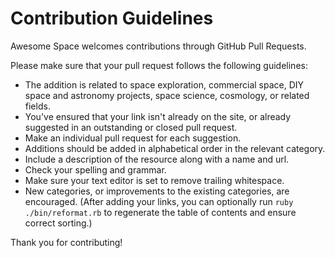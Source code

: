 # Contribution Guidelines

Awesome Space welcomes contributions through GitHub Pull Requests.

Please make sure that your pull request follows the following guidelines:

- The addition is related to space exploration, commercial space, DIY space and astronomy projects, space science, cosmology, or related fields.
- You've ensured that your link isn't already on the site, or already suggested in an outstanding or closed pull request.
- Make an individual pull request for each suggestion.
- Additions should be added in alphabetical order in the relevant category.
- Include a description of the resource along with a name and url.
- Check your spelling and grammar.
- Make sure your text editor is set to remove trailing whitespace.
- New categories, or improvements to the existing categories, are encouraged. (After adding your links, you can optionally run `ruby ./bin/reformat.rb` to regenerate the table of contents and ensure correct sorting.)

Thank you for contributing!
